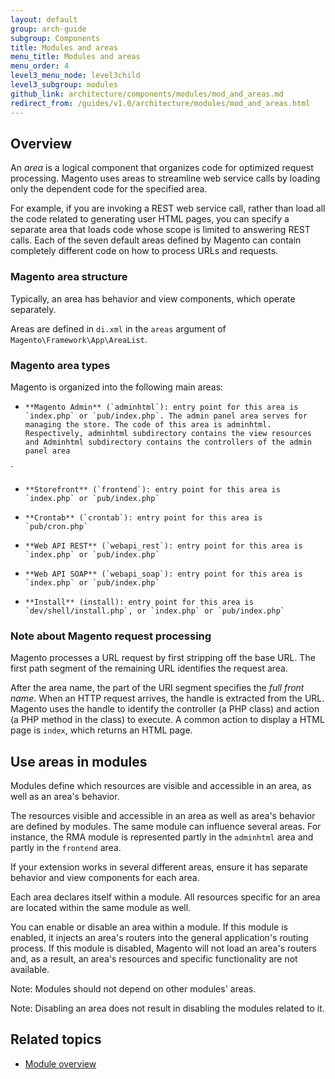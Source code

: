 ```yaml
---
layout: default
group: arch-guide
subgroup: Components
title: Modules and areas
menu_title: Modules and areas
menu_order: 4
level3_menu_node: level3child
level3_subgroup: modules
github_link: architecture/components/modules/mod_and_areas.md
redirect_from: /guides/v1.0/architecture/modules/mod_and_areas.html
---
```


<h2 id="m2arch-module-areas-overview"> Overview</h2>
An <i>area</i> is a logical component that organizes code for optimized request processing. Magento uses areas to streamline web service calls by loading only the dependent code for the specified area. 


For example, if you are invoking a REST web service call, rather than load all the code related to generating user HTML pages, you can specify a separate area that loads code whose scope is limited to answering  REST calls.  Each of the seven default areas defined by Magento can contain completely different code on how to process URLs and requests.


<h3>Magento area structure</h3>
Typically, an area has behavior and view components, which operate separately.

Areas are defined in `di.xml` in the `areas` argument of `Magento\Framework\App\AreaList`.


<h3>Magento area types</h3>

Magento is organized into the following main areas:

*     **Magento Admin** (`adminhtml`): entry point for this area is `index.php` or `pub/index.php`. The admin panel area serves for managing the store. The code of this area is adminhtml. Respectively, adminhtml subdirectory contains the view resources and Adminhtml subdirectory contains the controllers of the admin panel area
`
*     **Storefront** (`frontend`): entry point for this area is `index.php` or `pub/index.php` 

*     **Crontab** (`crontab`): entry point for this area is `pub/cron.php`

*     **Web API REST** (`webapi_rest`): entry point for this area is `index.php` or `pub/index.php`

*     **Web API SOAP** (`webapi_soap`): entry point for this area is `index.php` or `pub/index.php`

*     **Install** (install): entry point for this area is `dev/shell/install.php`, or `index.php` or `pub/index.php`

<h3>Note about Magento request processing</h3>

Magento processes a URL request by first stripping off the base URL. The first path segment of the remaining URL identifies the request area.

After the area name, the part of the URI segment specifies the *full front name*. When an HTTP request arrives, the handle is extracted from the URL. Magento uses the handle to identify the controller (a PHP class) and action (a PHP method in the class) to execute. A common action to display a HTML page is `index`, which returns an HTML page.


<h2 id="m2arch-module-using">Use areas in modules</h2>

Modules define which resources are visible and accessible in an area, as well as an area's behavior.


The resources visible and accessible in an area as well as area's behavior are defined by modules. The same module can influence several areas. For instance, the RMA module is represented partly in the `adminhtml` area and partly in the `frontend` area.

If your extension works in several different areas, ensure it has separate behavior and view components for each area.

Each area declares itself within a module. All resources specific for an area are located within the same module as well.

You can enable or disable an area within a module. If this module is enabled, it injects an area's routers into the general application's routing process. If this module is disabled, Magento will not load an area's routers and, as a result, an area's resources and specific functionality are not available.


<div class="bs-callout bs-callout-warning" id="warning">
	<p>Note: Modules should not depend on other modules' areas.</p>
</div>


<div class="bs-callout bs-callout-info" id="info">
  <p>Note: Disabling an area does not result in disabling the modules related to it.</p>
</div>




<h2 id="m2arch-module-related"> Related topics</h2>

* <a href="{{ site.gdeurl }}architecture/archi_perspectives/components/modules/mod_intro.html">Module overview</a>



